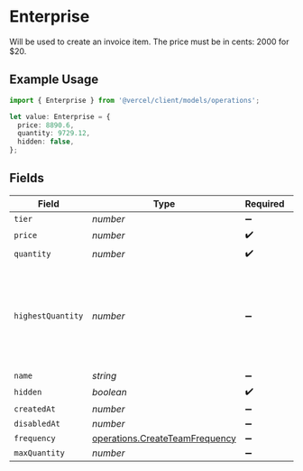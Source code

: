 # Enterprise

Will be used to create an invoice item. The price must be in cents: 2000 for $20.

## Example Usage

```typescript
import { Enterprise } from '@vercel/client/models/operations';

let value: Enterprise = {
  price: 8890.6,
  quantity: 9729.12,
  hidden: false,
};
```

## Fields

| Field             | Type                                                                             | Required           | Description                                                                                           |
| ----------------- | -------------------------------------------------------------------------------- | ------------------ | ----------------------------------------------------------------------------------------------------- |
| `tier`            | _number_                                                                         | :heavy_minus_sign: | N/A                                                                                                   |
| `price`           | _number_                                                                         | :heavy_check_mark: | N/A                                                                                                   |
| `quantity`        | _number_                                                                         | :heavy_check_mark: | N/A                                                                                                   |
| `highestQuantity` | _number_                                                                         | :heavy_minus_sign: | The highest quantity in the current period. Used to render the correct enable/disable UI for add-ons. |
| `name`            | _string_                                                                         | :heavy_minus_sign: | N/A                                                                                                   |
| `hidden`          | _boolean_                                                                        | :heavy_check_mark: | N/A                                                                                                   |
| `createdAt`       | _number_                                                                         | :heavy_minus_sign: | N/A                                                                                                   |
| `disabledAt`      | _number_                                                                         | :heavy_minus_sign: | N/A                                                                                                   |
| `frequency`       | [operations.CreateTeamFrequency](../../models/operations/createteamfrequency.md) | :heavy_minus_sign: | N/A                                                                                                   |
| `maxQuantity`     | _number_                                                                         | :heavy_minus_sign: | N/A                                                                                                   |
